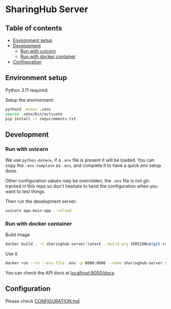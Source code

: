 # SharingHub Server

## Table of contents

- [Environment setup](#environment-setup)
- [Development](#development)
  - [Run with uvicorn](#run-with-uvicorn)
  - [Run with docker container](#run-with-docker-container)
- [Configuration](#configuration)

## Environment setup

Python 3.11 required.

Setup the environment:

```bash
python3 -mvenv .venv
source .venv/bin/activate
pip install -r requirements.txt
```

## Development

### Run with uvicorn

We use `python-dotenv`, if a `.env` file is present it will be loaded.
You can copy the `.env.template` as `.env`, and complete it to have a quick env setup done.

Other configuration values may be overridden, the `.env` file is not git-tracked in this repo so don't hesitate to twist the configuration when you want to test things.

Then run the development server:

```bash
uvicorn app.main:app --reload
```

### Run with docker container

Build image

```bash
docker build . -t sharinghub-server:latest --build-arg VERSION=$(git rev-parse --short HEAD)
```

Use it

```bash
docker run --rm --env-file .env -p 8000:8000 --name sharinghub-server sharinghub-server:latest
```

You can check the API docs at [localhost:8000/docs](http://localhost:8000/docs).

## Configuration

Please check [CONFIGURATION.md](./CONFIGURATION.md).

